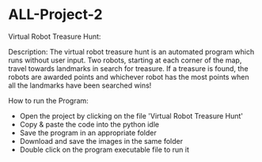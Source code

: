 ALL-Project-2
=============
Virtual Robot Treasure Hunt:

Description:
The virtual robot treasure hunt is an automated program which runs without user input. Two robots, starting at each corner of the map, travel towards landmarks in search for treasure. If a treasure is found, the robots are awarded points and whichever robot has the most points when all the landmarks have been searched wins!

How to run the Program:
  - Open the project by clicking on the file 'Virtual Robot Treasure Hunt'
  - Copy & paste the code into the python idle
  - Save the program in an appropriate folder
  - Download and save the images in the same folder
  - Double click on the program executable file to run it

